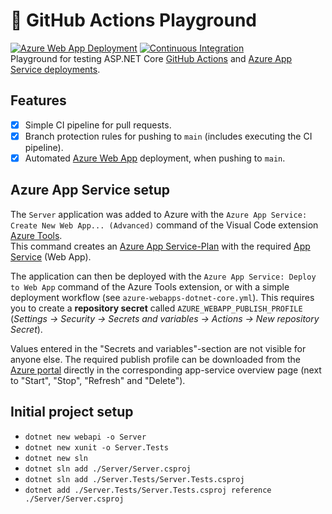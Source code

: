 # :wrench: GitHub Actions Playground
[![Azure Web App Deployment](https://github.com/philipp-meier/GitHubActionsPlayground/actions/workflows/azure-webapps-dotnet-core.yml/badge.svg?branch=main)](https://github.com/philipp-meier/GitHubActionsPlayground/actions/workflows/azure-webapps-dotnet-core.yml)
[![Continuous Integration](https://github.com/philipp-meier/GitHubActionsPlayground/actions/workflows/dotnet.yml/badge.svg)](https://github.com/philipp-meier/GitHubActionsPlayground/actions/workflows/dotnet.yml)  
Playground for testing ASP.NET Core [GitHub Actions](https://docs.github.com/en/actions) and [Azure App Service deployments](https://learn.microsoft.com/en-us/azure/app-service/deploy-github-actions).

## Features
- [x] Simple CI pipeline for pull requests.
- [x] Branch protection rules for pushing to `main` (includes executing the CI pipeline).
- [x] Automated [Azure Web App](https://azure.microsoft.com/en-us/products/app-service/web/) deployment, when pushing to `main`.

## Azure App Service setup
The `Server` application was added to Azure with the `Azure App Service: Create New Web App... (Advanced)` command of the Visual Code extension [Azure Tools](https://marketplace.visualstudio.com/items?itemName=ms-vscode.vscode-node-azure-pack).  
This command creates an [Azure App Service-Plan](https://learn.microsoft.com/en-us/azure/app-service/overview-hosting-plans) with the required [App Service](https://azure.microsoft.com/en-us/products/app-service/) (Web App).  

The application can then be deployed with the `Azure App Service: Deploy to Web App` command of the Azure Tools extension, or with a simple deployment workflow (see `azure-webapps-dotnet-core.yml`). This requires you to create a **repository secret** called `AZURE_WEBAPP_PUBLISH_PROFILE` (*Settings -> Security -> Secrets and variables -> Actions -> New repository Secret*).

Values entered in the "Secrets and variables"-section are not visible for anyone else. The required publish profile can be downloaded from the [Azure portal](https://portal.azure.com/) directly in the corresponding app-service overview page (next to "Start", "Stop", "Refresh" and "Delete").

## Initial project setup
- `dotnet new webapi -o Server`
- `dotnet new xunit -o Server.Tests`
- `dotnet new sln`
- `dotnet sln add ./Server/Server.csproj`
- `dotnet sln add ./Server.Tests/Server.Tests.csproj`
- `dotnet add ./Server.Tests/Server.Tests.csproj reference ./Server/Server.csproj`